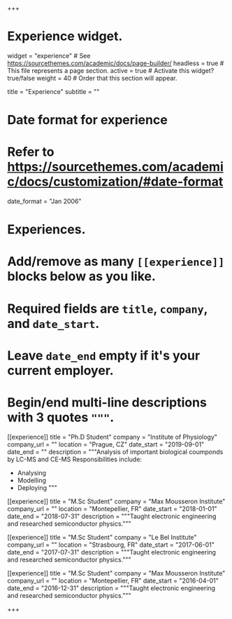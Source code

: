 +++
# Experience widget.
widget = "experience"  # See https://sourcethemes.com/academic/docs/page-builder/
headless = true  # This file represents a page section.
active = true  # Activate this widget? true/false
weight = 40  # Order that this section will appear.

title = "Experience"
subtitle = ""

# Date format for experience
#   Refer to https://sourcethemes.com/academic/docs/customization/#date-format
date_format = "Jan 2006"

# Experiences.
#   Add/remove as many `[[experience]]` blocks below as you like.
#   Required fields are `title`, `company`, and `date_start`.
#   Leave `date_end` empty if it's your current employer.
#   Begin/end multi-line descriptions with 3 quotes `"""`.
[[experience]]
  title = "Ph.D Student"
  company = "Institute of Physiology"
  company_url = ""
  location = "Prague, CZ"
  date_start = "2019-09-01"
  date_end = ""
  description = """Analysis of important biological coumponds by LC-MS and CE-MS
  Responsibilities include:
  
  * Analysing
  * Modelling
  * Deploying
  """

[[experience]]
  title = "M.Sc Student"
  company = "Max Mousseron Institute"
  company_url = ""
  location = "Montepellier, FR"
  date_start = "2018-01-01"
  date_end = "2018-07-31"
  description = """Taught electronic engineering and researched semiconductor physics."""

[[experience]]
  title = "M.Sc Student"
  company = "Le Bel Institute"
  company_url = ""
  location = "Strasbourg, FR"
  date_start = "2017-06-01"
  date_end = "2017-07-31"
  description = """Taught electronic engineering and researched semiconductor physics."""
  
  [[experience]]
  title = "M.Sc Student"
  company = "Max Mousseron Institute"
  company_url = ""
  location = "Montepellier, FR"
  date_start = "2016-04-01"
  date_end = "2016-12-31"
  description = """Taught electronic engineering and researched semiconductor physics."""
  
+++
